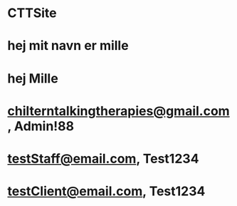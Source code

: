 # CTTSite
# hej mit navn er mille
# hej Mille

# chilterntalkingtherapies@gmail.com , Admin!88
# testStaff@email.com, Test1234
# testClient@email.com, Test1234